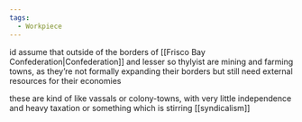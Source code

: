 ```yaml
---
tags:
  - Workpiece
---
```

id assume that outside of the borders of [[Frisco Bay Confederation|Confederation]] and lesser so thylyist are mining and farming towns, as they’re not formally expanding their borders but still need external resources for their economies

these are kind of like vassals or colony-towns, with very little independence and heavy taxation or something which is stirring [[syndicalism]]